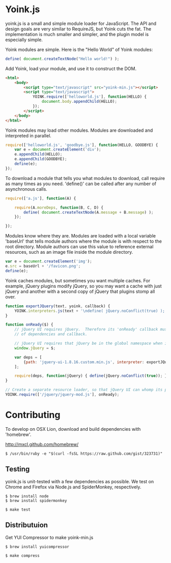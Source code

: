 
Yoink.js
========

yoink.js is a small and simple module loader for JavaScript.  The API and design
goals are very similar to RequireJS, but Yoink cuts the fat.  The implementation
is much smaller and simpler, and the plugin model is especially simple.

Yoink modules are simple.  Here is the "Hello World" of Yoink modules:

~~~javascript
define( document.createTextNode("Hello world!") );
~~~

Add Yoink, load your module, and use it to construct the DOM.

~~~html
<html>
    <body>
        <script type="text/javascript" src="yoink-min.js"></script>
        <script type="text/javascript">
            YOINK.require(['helloworld.js'], function(HELLO) {
                document.body.appendChild(HELLO);
            });
        </script>
    </body>
</html>
~~~

Yoink modules may load other modules.  Modules are downloaded and interpreted in
parallel.


~~~javascript
require(['helloworld.js', 'goodbye.js'], function(HELLO, GOODBYE) {
    var e = document.createElement('div');
    e.appendChild(HELLO);
    e.appendChild(GOODBYE);
    define(e);
});
~~~

To download a module that tells you what modules to download, call require
as many times as you need.  'define()' can be called after any number of
asynchronous calls.

~~~javascript
require(['a.js'], function(A) {

    require(A.moreDeps, function(B, C, D) {
        define( document.createTextNode(A.message + B.message) );
    });

});
~~~

Modules know where they are.  Modules are loaded with a local variable 'baseUrl'
that tells module authors where the module is with respect to the root directory.  Module
authors can use this value to reference external resources, such as an image file inside
the module directory.

~~~javascript
var e = document.createElement('img');
e.src = baseUrl + '/favicon.png'; 
define(e);
~~~

Yoink caches modules, but sometimes you want multiple caches.  For example, jQuery
plugins modify jQuery, so you may want a cache with just jQuery and another with
a second copy of jQuery that plugins stomp all over.

~~~javascript
function exportJQuery(text, yoink, callback) {
    YOINK.interpreters.js(text + '\ndefine( jQuery.noConflict(true) );', yoink, callback);
}

function onReady($) {
    // jQuery UI requires jQuery.  Therefore its 'onReady' callback must return a second set 
    // of dependencies and callback.

    // jQuery UI requires that jQuery be in the global namespace when it is interpreted.
    window.jQuery = $;

    var deps = [
        {path: 'jquery-ui-1.8.16.custom.min.js', interpreter: exportJQuery}
    ];

    require(deps, function(jQuery) { define(jQuery.noConflict(true)); });
}

// Create a separate resource loader, so that jQuery UI can whomp its personal copy of jQuery.
YOINK.require(['/jquery/jquery-mod.js'], onReady);
~~~



Contributing
============

To develop on OSX Lion, download and build dependencies with 'homebrew'.

http://mxcl.github.com/homebrew/

    $ /usr/bin/ruby -e "$(curl -fsSL https://raw.github.com/gist/323731)"


Testing
-------

yoink.js is unit-tested with a few dependencies as possible.  We test on
Chrome and Firefox via Node.js and SpiderMonkey, respectively.

    $ brew install node
    $ brew install spidermonkey

    $ make test


Distributuion
-------------

Get YUI Compressor to make yoink-min.js

    $ brew install yuicompressor

    $ make compress

